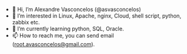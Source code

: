 - 👋 Hi, I’m Alexandre Vasconcelos (@asvasconcelos)
- 👀 I’m interested in Linux, Apache, nginx, Cloud, shell script, python, zabbix etc.
- 🌱 I’m currently learning python, SQL, Oracle.
- 📫 How to reach me, you can send email (root.avasconcelos@gmail.com).

<!---
asvasconcelos/asvasconcelos is a ✨ special ✨ repository because its `README.md` (this file) appears on your GitHub profile.
You can click the Preview link to take a look at your changes.
--->
